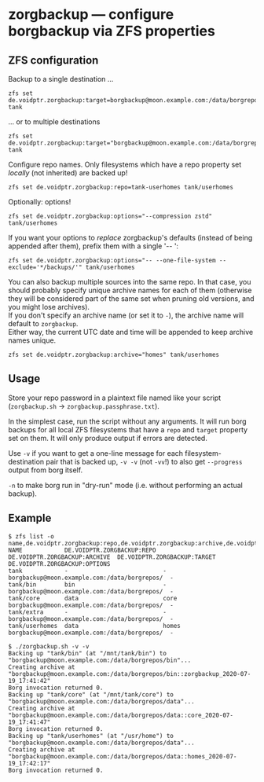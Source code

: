 zorgbackup — configure borgbackup via ZFS properties
====================================================

ZFS configuration
-----------------

Backup to a single destination ...

    zfs set de.voidptr.zorgbackup:target=borgbackup@moon.example.com:/data/borgrepos/ tank

... or to multiple destinations

    zfs set de.voidptr.zorgbackup:target="borgbackup@moon.example.com:/data/borgrepos/,root@secondary.local:/mnt/tank/borg/" tank

Configure repo names.
Only filesystems which have a repo property set *locally* (not inherited) are backed up!

    zfs set de.voidptr.zorgbackup:repo=tank-userhomes tank/userhomes

Optionally: options!

    zfs set de.voidptr.zorgbackup:options="--compression zstd" tank/userhomes

If you want your options to *replace* zorgbackup's defaults (instead of being
appended after them), prefix them with a single '-- ':

    zfs set de.voidptr.zorgbackup:options="-- --one-file-system --exclude='*/backups/'" tank/userhomes

You can also backup multiple sources into the same repo. In that case, you
should probably specify unique archive names for each of them (otherwise they
will be considered part of the same set when pruning old versions, and you
might lose archives).  
If you don't specify an archive name (or set it to `-`), the archive name will
default to `zorgbackup`.  
Either way, the current UTC date and time will be appended to keep archive
names unique.

    zfs set de.voidptr.zorgbackup:archive="homes" tank/userhomes

Usage
-----

Store your repo password in a plaintext file named like your script (`zorgbackup.sh` -> `zorgbackup.passphrase.txt`).

In the simplest case, run the script without any arguments.
It will run borg backups for all local ZFS filesystems that have a `repo` and
`target` property set on them.
It will only produce output if errors are detected.

Use `-v` if you want to get a one-line message for each filesystem-destination pair that is backed up,
`-v -v` (not `-vv`!) to also get `--progress` output from borg itself.

`-n` to make borg run in "dry-run" mode (i.e. without performing an actual backup).

Example
-------

    $ zfs list -o name,de.voidptr.zorgbackup:repo,de.voidptr.zorgbackup:archive,de.voidptr.zorgbackup:target,de.voidptr.zorgbackup:options
    NAME            DE.VOIDPTR.ZORGBACKUP:REPO  DE.VOIDPTR.ZORGBACKUP:ARCHIVE  DE.VOIDPTR.ZORGBACKUP:TARGET                  DE.VOIDPTR.ZORGBACKUP:OPTIONS
    tank            -                           -                              borgbackup@moon.example.com:/data/borgrepos/  -
    tank/bin        bin                         -                              borgbackup@moon.example.com:/data/borgrepos/  -
    tank/core       data                        core                           borgbackup@moon.example.com:/data/borgrepos/  -
    tank/extra      -                           -                              borgbackup@moon.example.com:/data/borgrepos/  -
    tank/userhomes  data                        homes                          borgbackup@moon.example.com:/data/borgrepos/  -

    $ ./zorgbackup.sh -v -v
    Backing up "tank/bin" (at "/mnt/tank/bin") to "borgbackup@moon.example.com:/data/borgrepos/bin"...
    Creating archive at "borgbackup@moon.example.com:/data/borgrepos/bin::zorgbackup_2020-07-19_17:41:42"
    Borg invocation returned 0.
    Backing up "tank/core" (at "/mnt/tank/core") to "borgbackup@moon.example.com:/data/borgrepos/data"...
    Creating archive at "borgbackup@moon.example.com:/data/borgrepos/data::core_2020-07-19_17:41:47"
    Borg invocation returned 0.
    Backing up "tank/userhomes" (at "/usr/home") to "borgbackup@moon.example.com:/data/borgrepos/data"...
    Creating archive at "borgbackup@moon.example.com:/data/borgrepos/data::homes_2020-07-19_17:42:17"
    Borg invocation returned 0.
